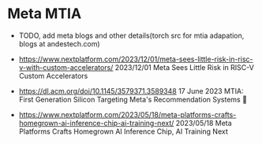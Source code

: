 # Meta MTIA

- TODO, add meta blogs and other details(torch src for mtia adapation, blogs at andestech.com)

- https://www.nextplatform.com/2023/12/01/meta-sees-little-risk-in-risc-v-with-custom-accelerators/
  2023/12/01
  Meta Sees Little Risk in RISC-V Custom Accelerators

- https://dl.acm.org/doi/10.1145/3579371.3589348
  17 June 2023
  MTIA: First Generation Silicon Targeting Meta's Recommendation Systems
  🌟

- https://www.nextplatform.com/2023/05/18/meta-platforms-crafts-homegrown-ai-inference-chip-ai-training-next/
  2023/05/18
  Meta Platforms Crafts Homegrown AI Inference Chip, AI Training Next
